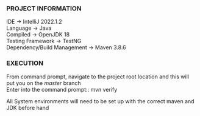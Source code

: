 <h3>PROJECT INFORMATION</h2>
IDE -> IntelliJ 2022.1.2<br>
Language -> Java<br>
Compiled -> OpenJDK 18<br>
Testing Framework -> TestNG<br>
Dependency/Build Management -> Maven 3.8.6

<h3>EXECUTION</h3>
From command prompt, navigate to the project root location and this will put you on the <i>master</i> branch<br>
Enter into the command prompt:: mvn verify

All System environments will need to be set up with the correct maven and JDK before hand





